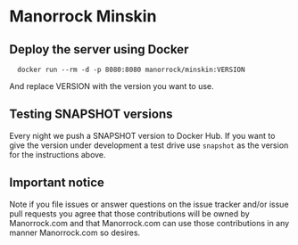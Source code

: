 
# Manorrock Minskin

## Deploy the server using Docker

```
  docker run --rm -d -p 8080:8080 manorrock/minskin:VERSION
```

And replace VERSION with the version you want to use.

## Testing SNAPSHOT versions

Every night we push a SNAPSHOT version to Docker Hub. If you want to give the
version under development a test drive use `snapshot` as the version for the
instructions above.

## Important notice

Note if you file issues or answer questions on the issue tracker and/or issue 
pull requests you agree that those contributions will be owned by Manorrock.com
and that Manorrock.com can use those contributions in any manner Manorrock.com
so desires.
